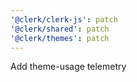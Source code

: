 ```yaml
---
'@clerk/clerk-js': patch
'@clerk/shared': patch
'@clerk/themes': patch
---
```


Add theme-usage telemetry

